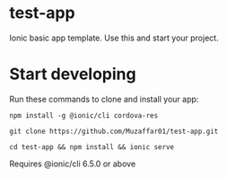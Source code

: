 # test-app
Ionic basic app template.
Use this and start your project.


<h1>Start developing</h1>
Run these commands to clone and install your app:

<p><code>npm install -g @ionic/cli cordova-res </code></p>
<p><code>git clone https://github.com/Muzaffar01/test-app.git </code></p>
<p><code>cd test-app && npm install && ionic serve </code></p>


<p>Requires @ionic/cli 6.5.0 or above</p>
